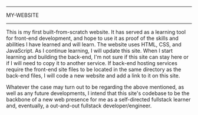 ************
 MY-WEBSITE
************

This is my first built-from-scratch website.  It has served as a learning tool for front-end development, and hope to use it as proof of the skills and abilities I have learned and will learn.
The website uses HTML, CSS, and JavaScript.
As I continue learning, I will update this site.
When I start learning and building the back-end, I'm not sure if this site can stay here or if I will need to copy it to another service.  If back-end hosting services require the front-end site files to be located in the same directory as the back-end files, I will code a new website and add a link to it on this site.

Whatever the case may turn out to be regarding the above mentioned, as well as any future developments, I intend that this site's codebase to be the backbone of a new web presence for me as a self-directed fullstack learner and, eventually, a out-and-out fullstack developer/engineer.